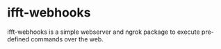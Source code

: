 # ifft-webhooks
ifft-webhooks is a simple webserver and ngrok package to execute pre-defined commands over the web.
